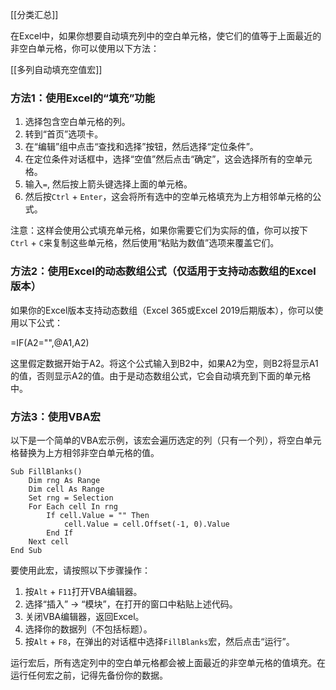 [[分类汇总]]

在Excel中，如果你想要自动填充列中的空白单元格，使它们的值等于上面最近的非空白单元格，你可以使用以下方法：

[[多列自动填充空值宏]]
### 方法1：使用Excel的“填充”功能

1. 选择包含空白单元格的列。
2. 转到“首页”选项卡。
3. 在“编辑”组中点击“查找和选择”按钮，然后选择“定位条件”。
4. 在定位条件对话框中，选择“空值”然后点击“确定”，这会选择所有的空单元格。
5. 输入`=`, 然后按上箭头键选择上面的单元格。
6. 然后按`Ctrl` + `Enter`，这会将所有选中的空单元格填充为上方相邻单元格的公式。

注意：这样会使用公式填充单元格，如果你需要它们为实际的值，你可以按下`Ctrl` + `C`来复制这些单元格，然后使用“粘贴为数值”选项来覆盖它们。

### 方法2：使用Excel的动态数组公式（仅适用于支持动态数组的Excel版本）

如果你的Excel版本支持动态数组（Excel 365或Excel 2019后期版本），你可以使用以下公式：



=IF(A2="",@A1,A2)

这里假定数据开始于A2。将这个公式输入到B2中，如果A2为空，则B2将显示A1的值，否则显示A2的值。由于是动态数组公式，它会自动填充到下面的单元格中。

### 方法3：使用VBA宏

以下是一个简单的VBA宏示例，该宏会遍历选定的列（只有一个列），将空白单元格替换为上方相邻非空白单元格的值。

```vba
Sub FillBlanks()
    Dim rng As Range
    Dim cell As Range
    Set rng = Selection
    For Each cell In rng
        If cell.Value = "" Then
            cell.Value = cell.Offset(-1, 0).Value
        End If
    Next cell
End Sub
```

要使用此宏，请按照以下步骤操作：

1. 按`Alt` + `F11`打开VBA编辑器。
2. 选择“插入” -> “模块”，在打开的窗口中粘贴上述代码。
3. 关闭VBA编辑器，返回Excel。
4. 选择你的数据列（不包括标题）。
5. 按`Alt` + `F8`，在弹出的对话框中选择`FillBlanks`宏，然后点击“运行”。

运行宏后，所有选定列中的空白单元格都会被上面最近的非空单元格的值填充。在运行任何宏之前，记得先备份你的数据。